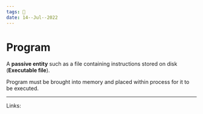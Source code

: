 ```yaml
---
tags: 🌱
date: 14--Jul--2022
---
```


# Program

A **passive entity** such as a file containing instructions stored on disk (**Executable file**).

Program must be brought into memory and placed within process for it to be executed.

---
Links: 